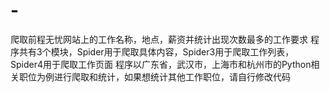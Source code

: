 # -
爬取前程无忧网站上的工作名称，地点，薪资并统计出现次数最多的工作要求
程序共有3个模块，Spider用于爬取具体内容，Spider3用于爬取工作列表，Spider4用于爬取工作页面
程序以广东省，武汉市，上海市和杭州市的Python相关职位为例进行爬取和统计，如果想统计其他工作职位，请自行修改代码
